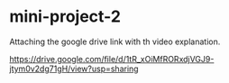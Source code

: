 # mini-project-2
Attaching the google drive link with th video explanation.

https://drive.google.com/file/d/1tR_xOiMfRORxdjVGJ9-jtym0v2dg71gH/view?usp=sharing
